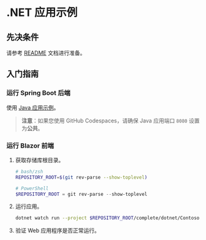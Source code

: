 # .NET 应用示例

## 先决条件

请参考 [README](../../README.md) 文档进行准备。

## 入门指南

### 运行 Spring Boot 后端

使用 [Java 应用示例](../java/)。

> **注意**：如果您使用 GitHub Codespaces，请确保 Java 应用端口 `8080` 设置为**公共**。

### 运行 Blazor 前端

1. 获取存储库根目录。

    ```bash
    # bash/zsh
    REPOSITORY_ROOT=$(git rev-parse --show-toplevel)
    ```

    ```powershell
    # PowerShell
    $REPOSITORY_ROOT = git rev-parse --show-toplevel
    ```

1. 运行应用。

    ```bash
    dotnet watch run --project $REPOSITORY_ROOT/complete/dotnet/Contoso.BlazorApp
    ```

1. 验证 Web 应用程序是否正常运行。